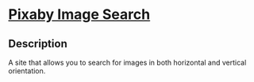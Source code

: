 # [Pixaby Image Search](https://pixaby-search.derekiniguez1.repl.co/)
## Description
A site that allows you to search for images in both horizontal and vertical orientation.
